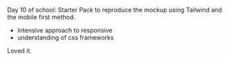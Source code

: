 Day 10 of school:
Starter Pack to reproduce the mockup using Tailwind and the mobile first method.
- Intensive approach to responsive
- understanding of css frameworks

Loved it.
